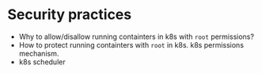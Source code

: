 # Security practices

* Why to allow/disallow running containters in k8s with `root` permissions? 
* How to protect running containters with `root` in k8s. k8s permissions mechanism. 
* k8s scheduler
